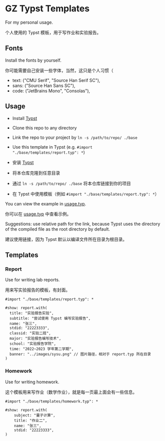 # GZ Typst Templates

For my personal usage.

个人使用的 Typst 模板，用于写作业和实验报告。

## Fonts

Install the fonts by yourself.

你可能需要自己安装一些字体，当然，这只是个人习惯（

- text: ("CMU Serif", "Source Han Serif SC"),
- sans: ("Source Han Sans SC"),
- code: ("JetBrains Mono", "Consolas"),

## Usage

- Install [Typst](https://typst.app)
- Clone this repo to any directory
- Link the repo to your project by `ln -s /path/to/repo/ ./base`
- Use this template in Typst (e.g. `#import "./base/templates/report.typ": *`)

- 安装 [Typst](https://typst.app)
- 将本仓库克隆到任意目录
- 通过 `ln -s /path/to/repo/ ./base` 将本仓库链接到你的项目
- 在 Typst 中使用模板（例如 `#import "./base/templates/report.typ": *`）

You can view the example in [usage.typ](./usage.typ).

你可以在 [usage.typ](./usage.typ) 中查看示例。

Suggestions: use relative path for the link, because Typst uses the directory of the compiled file as the root directory by default.

建议使用链接，因为 Typst 默认以编译文件所在目录为根目录。

## Templates

### Report

Use for writing lab reports.

用来写实验报告的模板，有封面。

```typ
#import "./base/templates/report.typ": *

#show: report.with(
  title: "实验报告实验",
  subtitle: "尝试使用 Typst 编写实验报告",
  name: "张三",
  stdid: "22223333",
  classid: "实验二班",
  major: "实验报告编写技术",
  school: "实验报告学院",
  time: "2022~2023 学年第二学期",
  banner: "../images/sysu.png" // 图片路径，相对于 report.typ 所在目录
)
```

### Homework

Use for writing homework.

这个模板用来写作业（数学作业），就是每一页最上面会有一些信息。

```typ
#import "./base/templates/homework.typ": *

#show: report.with(
    subject: "量子计算",
    title: "作业二",
    name: "张三",
    stdid: "22223333",
)
```
